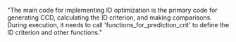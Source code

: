 "The main code for implementing ID optimization is the primary code for generating CCD, calculating the ID criterion, and making comparisons. During execution, it needs to call 'functions_for_prediction_crit' to define the ID criterion and other functions."
